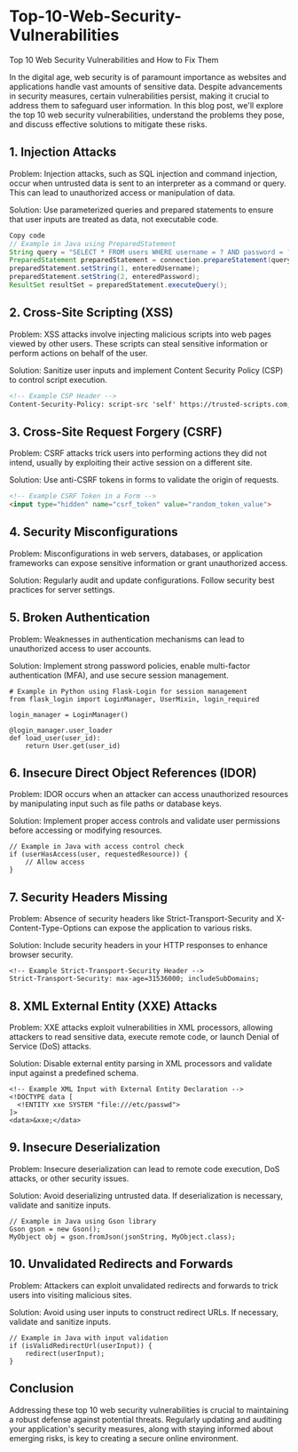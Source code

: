 # Top-10-Web-Security-Vulnerabilities
Top 10 Web Security Vulnerabilities and How to Fix Them

In the digital age, web security is of paramount importance as websites and applications handle vast amounts of sensitive data. Despite advancements in security measures, certain vulnerabilities persist, making it crucial to address them to safeguard user information. In this blog post, we'll explore the top 10 web security vulnerabilities, understand the problems they pose, and discuss effective solutions to mitigate these risks.

## 1. Injection Attacks
Problem:
Injection attacks, such as SQL injection and command injection, occur when untrusted data is sent to an interpreter as a command or query. This can lead to unauthorized access or manipulation of data.

Solution:
Use parameterized queries and prepared statements to ensure that user inputs are treated as data, not executable code.

``` java
Copy code
// Example in Java using PreparedStatement
String query = "SELECT * FROM users WHERE username = ? AND password = ?";
PreparedStatement preparedStatement = connection.prepareStatement(query);
preparedStatement.setString(1, enteredUsername);
preparedStatement.setString(2, enteredPassword);
ResultSet resultSet = preparedStatement.executeQuery();
```

## 2. Cross-Site Scripting (XSS)
Problem:
XSS attacks involve injecting malicious scripts into web pages viewed by other users. These scripts can steal sensitive information or perform actions on behalf of the user.

Solution:
Sanitize user inputs and implement Content Security Policy (CSP) to control script execution.

```html
<!-- Example CSP Header -->
Content-Security-Policy: script-src 'self' https://trusted-scripts.com;
```
## 3. Cross-Site Request Forgery (CSRF)
Problem:
CSRF attacks trick users into performing actions they did not intend, usually by exploiting their active session on a different site.

Solution:
Use anti-CSRF tokens in forms to validate the origin of requests.

```html
<!-- Example CSRF Token in a Form -->
<input type="hidden" name="csrf_token" value="random_token_value">
```
## 4. Security Misconfigurations
Problem:
Misconfigurations in web servers, databases, or application frameworks can expose sensitive information or grant unauthorized access.

Solution:
Regularly audit and update configurations. Follow security best practices for server settings.

## 5. Broken Authentication
Problem:
Weaknesses in authentication mechanisms can lead to unauthorized access to user accounts.

Solution:
Implement strong password policies, enable multi-factor authentication (MFA), and use secure session management.

```
# Example in Python using Flask-Login for session management
from flask_login import LoginManager, UserMixin, login_required

login_manager = LoginManager()

@login_manager.user_loader
def load_user(user_id):
    return User.get(user_id)

```

## 6. Insecure Direct Object References (IDOR)
Problem:
IDOR occurs when an attacker can access unauthorized resources by manipulating input such as file paths or database keys.

Solution:
Implement proper access controls and validate user permissions before accessing or modifying resources.

```
// Example in Java with access control check
if (userHasAccess(user, requestedResource)) {
    // Allow access
}

```

## 7. Security Headers Missing
Problem:
Absence of security headers like Strict-Transport-Security and X-Content-Type-Options can expose the application to various risks.

Solution:
Include security headers in your HTTP responses to enhance browser security.

```
<!-- Example Strict-Transport-Security Header -->
Strict-Transport-Security: max-age=31536000; includeSubDomains;

```

## 8. XML External Entity (XXE) Attacks
Problem:
XXE attacks exploit vulnerabilities in XML processors, allowing attackers to read sensitive data, execute remote code, or launch Denial of Service (DoS) attacks.

Solution:
Disable external entity parsing in XML processors and validate input against a predefined schema.

```
<!-- Example XML Input with External Entity Declaration -->
<!DOCTYPE data [
  <!ENTITY xxe SYSTEM "file:///etc/passwd">
]>
<data>&xxe;</data>

```

## 9. Insecure Deserialization
Problem:
Insecure deserialization can lead to remote code execution, DoS attacks, or other security issues.

Solution:
Avoid deserializing untrusted data. If deserialization is necessary, validate and sanitize inputs.

```
// Example in Java using Gson library
Gson gson = new Gson();
MyObject obj = gson.fromJson(jsonString, MyObject.class);

```

## 10. Unvalidated Redirects and Forwards
Problem:
Attackers can exploit unvalidated redirects and forwards to trick users into visiting malicious sites.

Solution:
Avoid using user inputs to construct redirect URLs. If necessary, validate and sanitize inputs.

```
// Example in Java with input validation
if (isValidRedirectUrl(userInput)) {
    redirect(userInput);
}

```
## Conclusion
Addressing these top 10 web security vulnerabilities is crucial to maintaining a robust defense against potential threats. Regularly updating and auditing your application's security measures, along with staying informed about emerging risks, is key to creating a secure online environment.

